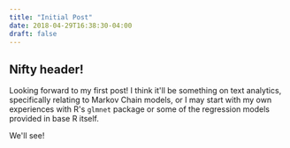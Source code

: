 ```yaml
---
title: "Initial Post"
date: 2018-04-29T16:38:30-04:00
draft: false
---
```


## Nifty header!

Looking forward to my first post!
I think it'll be something on text analytics, specifically relating to Markov Chain models, or I may start with my own experiences with  R's `glmnet` package or some of the regression models provided in base R itself.

We'll see!
